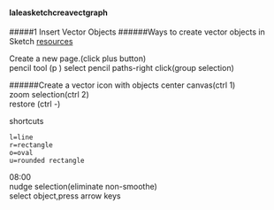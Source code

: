 #### laleasketchcreavectgraph
#####1 Insert Vector Objects
######Ways to create vector objects in Sketch
[resources](www.sketchappsources.com/free-source/)

Create a new page.(click plus button)  
pencil tool (p )
select pencil paths-right click(group selection)

######Create a vector icon with objects
center canvas(ctrl 1)  
zoom selection(ctrl 2)  
restore (ctrl -)  

shortcuts
```
l=line
r=rectangle
o=oval
u=rounded rectangle
```
08:00  
nudge selection(eliminate non-smoothe)  
select object,press arrow keys
